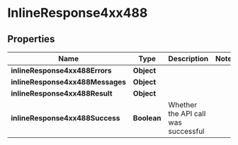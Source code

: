 # InlineResponse4xx488

## Properties
Name | Type | Description | Notes
------------ | ------------- | ------------- | -------------
**inlineResponse4xx488Errors** | **Object** |  | 
**inlineResponse4xx488Messages** | **Object** |  | 
**inlineResponse4xx488Result** | **Object** |  | 
**inlineResponse4xx488Success** | **Boolean** | Whether the API call was successful | 
